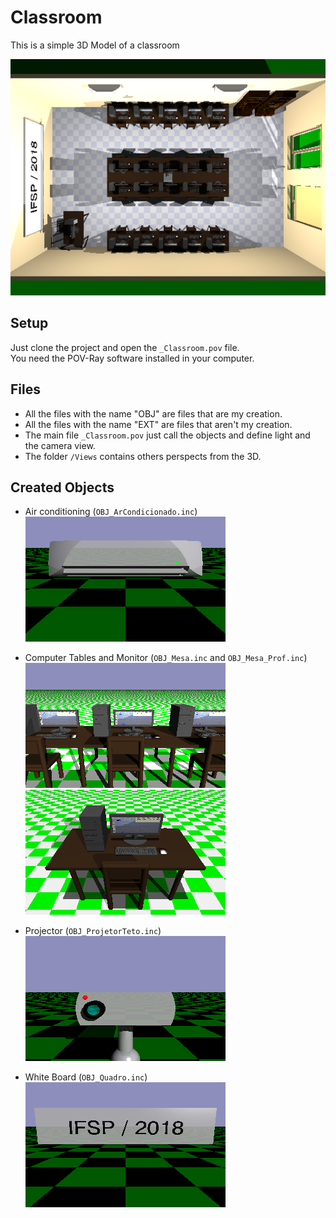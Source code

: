 # Classroom

This is a simple 3D Model of a classroom

![Preview MASP](./Views/Sala-Topo.bmp)


## Setup

Just clone the project and open the `_Classroom.pov` file.  
You need the POV-Ray software installed in your computer.

## Files

- All the files with the name "OBJ" are files that are my creation.
- All the files with the name "EXT" are files that aren't my creation.
- The main file `_Classroom.pov` just call the objects and define light and the camera view.
- The folder `/Views` contains others perspects from the 3D.

## Created Objects

- Air conditioning (`OBJ_ArCondicionado.inc`)  
![Preview Air conditioning](./OBJ_ArCondicionado.bmp)

- Computer Tables and Monitor (`OBJ_Mesa.inc` and `OBJ_Mesa_Prof.inc`)  
![Preview Computer Table](./OBJ_Mesa.bmp)
![Preview Computer Table Teacher](./OBJ_Mesa_Prof.bmp)

- Projector (`OBJ_ProjetorTeto.inc`)  
![Preview Projector](./OBJ_ProjetorTeto.bmp)

- White Board (`OBJ_Quadro.inc`)  
![Preview White Board](./OBJ_Quadro.bmp)